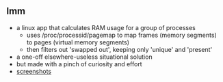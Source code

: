 ## lmm

- a linux app that calculates RAM usage for a group of processes
  - uses /proc/processid/pagemap to map frames (memory segments) to pages (virtual memory segments)
  - then filters out 'swapped out', keeping only 'unique' and 'present'
- a one-off elsewhere-useless situational solution
- but made with a pinch of curiosity and effort
- [screenshots](./docs/preview.md)
